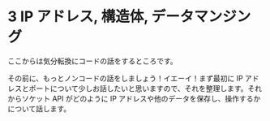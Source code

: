 # 3 IP アドレス, 構造体, データマンジング

ここからは気分転換にコードの話をするところです。

その前に、もっとノンコードの話をしましょう！イエーイ！まず最初に IP アドレスとポートについて少しお話したいと思いますので、それを整理します。それからソケット API がどのように IP アドレスや他のデータを保存し、操作するかについて話します。
